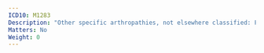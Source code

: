 ```yaml
---
ICD10: M1283
Description: "Other specific arthropathies, not elsewhere classified: Forearm"
Matters: No
Weight: 0
---
```

